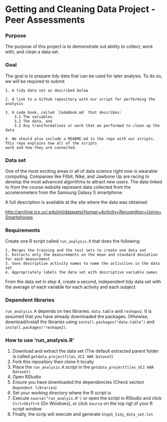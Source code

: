 # Getting and Cleaning Data Project - Peer Assessments

### Purpose
The purpose of this project is to demonstrate out ability to collect, work with, and clean a data set.

### Goal
The goal is to prepare tidy data that can be used for later analysis. To do so, we will be required to submit

	1. A tidy data set as described below

	2. A link to a Github repository with our script for performing the analysis

	3. A code book, called `CodeBook.md` that describes:
		3.1	The variables
		3.2 The data, and
		3.3 Any transformations or work that we performed to clean up the data
	
	4. We should also include a README.md in the repo with our scripts. This repo explains how all of the scripts
	work and how they are connected.

### Data set
One of the most exciting areas in all of data science right now is wearable computing. Companies like Fitbit, Nike, and Jawbone Up are racing to develop the most advanced algorithms to attract new users. The data linked to from the course website represent data collected from the accelerometers from the Samsung Galaxy S smartphone.

A full description is available at the site where the data was obtained: 

http://archive.ics.uci.edu/ml/datasets/Human+Activity+Recognition+Using+Smartphones

### Requirements
Create one R script called `run_analysis.R` that does the following:

	1. Merges the training and the test sets to create one data set
	2. Extracts only the measurements on the mean and standard deviation for each measurement
	3. Uses descriptive activity names to name the activities in the data set
	4. Appropriately labels the data set with descriptive variable names
    
From the data set in step 4, create a second, independent tidy data set with the average of each variable for each activity and each subject.

### Dependent libraries
`run_analysis.R` depends on two libraries: `data.table` and `reshape2`. It is assumed that you have already downloaded the packages. Othewise, download/install the libraries using `install.packages("data.table")` and `install.packages("reshape2)`. 
 
### How to use 'run_analysis.R'

1. Download and extract the data set (The default extracted parent folder is called `getdata_projectfiles_UCI HAR Dataset`)
2. Fork this repository then clone it locally
3. Place the `run_analysis.R` script in the `getdata_projectfiles_UCI HAR Dataset\`
4. Open RStudio
5. Ensure you have downloaded the dependencies (Check section `Dependent libraries`)
6. Set your working directory where the R script is
7. Execute `source("run_analyis.R")` or open the script in RStudio and click `Ctrl+Shift+S` (On Windows), or click `Source` on the top rigt of your R script window
8. Finally, the scrip will execute and generate `Step5_tidy_data_set.txt`
